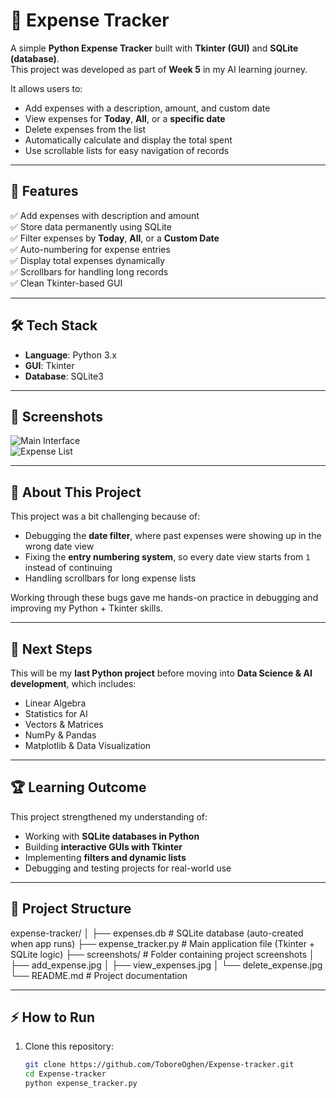 # 📅 Expense Tracker  

A simple **Python Expense Tracker** built with **Tkinter (GUI)** and **SQLite (database)**.  
This project was developed as part of **Week 5** in my AI learning journey.  

It allows users to:  
- Add expenses with a description, amount, and custom date  
- View expenses for **Today**, **All**, or a **specific date**  
- Delete expenses from the list  
- Automatically calculate and display the total spent  
- Use scrollable lists for easy navigation of records  

---

## 🚀 Features  

✅ Add expenses with description and amount  
✅ Store data permanently using SQLite  
✅ Filter expenses by **Today**, **All**, or a **Custom Date**  
✅ Auto-numbering for expense entries  
✅ Display total expenses dynamically  
✅ Scrollbars for handling long records  
✅ Clean Tkinter-based GUI  

---

## 🛠️ Tech Stack  

- **Language**: Python 3.x  
- **GUI**: Tkinter  
- **Database**: SQLite3  

---

## 📸 Screenshots  

![Main Interface](Screenshots/)  
![Expense List](Screenshots/)  

---

## 📖 About This Project  

This project was a bit challenging because of:  
- Debugging the **date filter**, where past expenses were showing up in the wrong date view  
- Fixing the **entry numbering system**, so every date view starts from `1` instead of continuing  
- Handling scrollbars for long expense lists  

Working through these bugs gave me hands-on practice in debugging and improving my Python + Tkinter skills.  

---

## 🔮 Next Steps  

This will be my **last Python project** before moving into **Data Science & AI development**, which includes:  
- Linear Algebra  
- Statistics for AI  
- Vectors & Matrices  
- NumPy & Pandas  
- Matplotlib & Data Visualization  

---

## 🏆 Learning Outcome  

This project strengthened my understanding of:  
- Working with **SQLite databases in Python**  
- Building **interactive GUIs with Tkinter**  
- Implementing **filters and dynamic lists**  
- Debugging and testing projects for real-world use  

---

## 📂 Project Structure

expense-tracker/
│
├── expenses.db            # SQLite database (auto-created when app runs)
├── expense_tracker.py     # Main application file (Tkinter + SQLite logic)
├── screenshots/           # Folder containing project screenshots
│   ├── add_expense.jpg
│   ├── view_expenses.jpg
│   └── delete_expense.jpg
└── README.md              # Project documentation

---

## ⚡ How to Run  

1. Clone this repository:  
   ```bash
   git clone https://github.com/ToboreOghen/Expense-tracker.git
   cd Expense-tracker
   python expense_tracker.py
